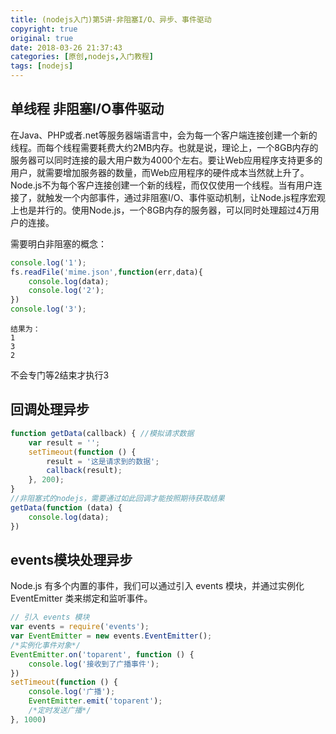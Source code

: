```yaml
---
title: (nodejs入门)第5讲-非阻塞I/O、异步、事件驱动
copyright: true
original: true
date: 2018-03-26 21:37:43
categories: [原创,nodejs,入门教程]
tags: [nodejs]
---
```

## 单线程 非阻塞I/O事件驱动
在Java、PHP或者.net等服务器端语言中，会为每一个客户端连接创建一个新的线程。而每个线程需要耗费大约2MB内存。也就是说，理论上，一个8GB内存的服务器可以同时连接的最大用户数为4000个左右。要让Web应用程序支持更多的用户，就需要增加服务器的数量，而Web应用程序的硬件成本当然就上升了。
Node.js不为每个客户连接创建一个新的线程，而仅仅使用一个线程。当有用户连接了，就触发一个内部事件，通过非阻塞I/O、事件驱动机制，让Node.js程序宏观上也是并行的。使用Node.js，一个8GB内存的服务器，可以同时处理超过4万用户的连接。
<!-- more -->
需要明白非阻塞的概念：
```js
console.log('1');
fs.readFile('mime.json',function(err,data){
    console.log(data);
    console.log('2');
})
console.log('3');
```
```text
结果为：
1
3
2
```
不会专门等2结束才执行3
## 回调处理异步
```js
function getData(callback) { //模拟请求数据
    var result = '';
    setTimeout(function () {
        result = '这是请求到的数据';
        callback(result);
    }, 200);
}
//非阻塞式的nodejs，需要通过如此回调才能按照期待获取结果
getData(function (data) {
    console.log(data);
})
```

## events模块处理异步
Node.js 有多个内置的事件，我们可以通过引入 events 模块，并通过实例化 EventEmitter 类来绑定和监听事件。
```js
// 引入 events 模块
var events = require('events');
var EventEmitter = new events.EventEmitter();
/*实例化事件对象*/
EventEmitter.on('toparent', function () {
    console.log('接收到了广播事件');
})
setTimeout(function () {
    console.log('广播');
    EventEmitter.emit('toparent');
    /*定时发送广播*/
}, 1000)
```